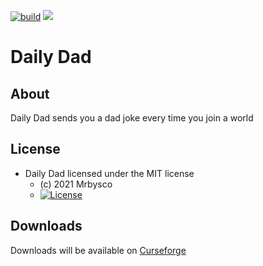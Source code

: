 [![build](https://github.com/Mrbysco/DailyDad/actions/workflows/build.yml/badge.svg)](https://github.com/Mrbysco/DailyDad/actions/workflows/build.yml) [![](http://cf.way2muchnoise.eu/versions/559851.svg)](https://www.curseforge.com/minecraft/mc-mods/daily-dad)

# Daily Dad #

## About ##
Daily Dad sends you a dad joke every time you join a world

## License ##
* Daily Dad licensed under the MIT license
  - (c) 2021 Mrbysco
  - [![License](https://img.shields.io/badge/License-MIT-red.svg?style=flat)](http://opensource.org/licenses/MIT)

## Downloads ##
Downloads will be available on [Curseforge](https://www.curseforge.com/minecraft/mc-mods/daily-dad)